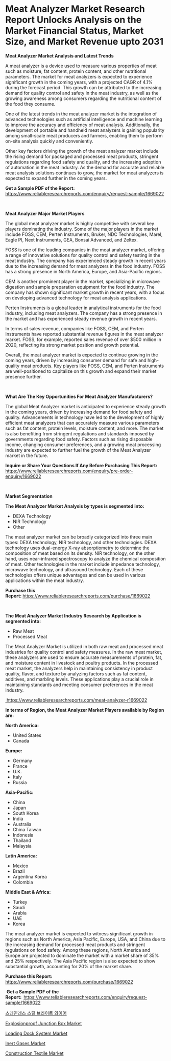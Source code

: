 <p><h1>Meat Analyzer Market Research Report Unlocks Analysis on the Market Financial Status, Market Size, and Market Revenue upto 2031</h1></p><p><strong>Meat Analyzer Market Analysis and Latest Trends</strong></p>
<p><p>A meat analyzer is a device used to measure various properties of meat such as moisture, fat content, protein content, and other nutritional parameters. The market for meat analyzers is expected to experience significant growth in the coming years, with a projected CAGR of 4.1% during the forecast period. This growth can be attributed to the increasing demand for quality control and safety in the meat industry, as well as the growing awareness among consumers regarding the nutritional content of the food they consume.</p><p>One of the latest trends in the meat analyzer market is the integration of advanced technologies such as artificial intelligence and machine learning to improve the accuracy and efficiency of meat analysis. Additionally, the development of portable and handheld meat analyzers is gaining popularity among small-scale meat producers and farmers, enabling them to perform on-site analysis quickly and conveniently.</p><p>Other key factors driving the growth of the meat analyzer market include the rising demand for packaged and processed meat products, stringent regulations regarding food safety and quality, and the increasing adoption of automation in the meat industry. As the demand for accurate and reliable meat analysis solutions continues to grow, the market for meat analyzers is expected to expand further in the coming years.</p></p>
<p><strong>Get a Sample PDF of the Report:&nbsp;</strong> <a href="https://www.reliableresearchreports.com/enquiry/request-sample/1669022">https://www.reliableresearchreports.com/enquiry/request-sample/1669022</a></p>
<p>&nbsp;</p>
<p><strong>Meat Analyzer Major Market Players</strong></p>
<p><p>The global meat analyzer market is highly competitive with several key players dominating the industry. Some of the major players in the market include FOSS, CEM, Perten Instruments, Bruker, NDC Technologies, Marel, Eagle PI, Next Instruments, GEA, Bonsai Advanced, and Zeltex.</p><p>FOSS is one of the leading companies in the meat analyzer market, offering a range of innovative solutions for quality control and safety testing in the meat industry. The company has experienced steady growth in recent years due to the increasing demand for meat analyzers in the food industry. FOSS has a strong presence in North America, Europe, and Asia-Pacific regions.</p><p>CEM is another prominent player in the market, specializing in microwave digestion and sample preparation equipment for the food industry. The company has shown significant market growth in recent years, with a focus on developing advanced technology for meat analysis applications.</p><p>Perten Instruments is a global leader in analytical instruments for the food industry, including meat analyzers. The company has a strong presence in the market and has experienced steady revenue growth in recent years.</p><p>In terms of sales revenue, companies like FOSS, CEM, and Perten Instruments have reported substantial revenue figures in the meat analyzer market. FOSS, for example, reported sales revenue of over $500 million in 2020, reflecting its strong market position and growth potential.</p><p>Overall, the meat analyzer market is expected to continue growing in the coming years, driven by increasing consumer demand for safe and high-quality meat products. Key players like FOSS, CEM, and Perten Instruments are well-positioned to capitalize on this growth and expand their market presence further.</p></p>
<p>&nbsp;</p>
<p><strong>What Are The Key Opportunities For Meat Analyzer Manufacturers?</strong></p>
<p><p>The global Meat Analyzer market is anticipated to experience steady growth in the coming years, driven by increasing demand for food safety and quality. Advancements in technology have led to the development of highly efficient meat analyzers that can accurately measure various parameters such as fat content, protein levels, moisture content, and more. The market is also benefiting from stringent regulations and standards imposed by governments regarding food safety. Factors such as rising disposable income, changing consumer preferences, and a growing meat processing industry are expected to further fuel the growth of the Meat Analyzer market in the future.</p></p>
<p><strong>Inquire or Share Your Questions If Any Before Purchasing This Report:</strong> <a href="https://www.reliableresearchreports.com/enquiry/pre-order-enquiry/1669022">https://www.reliableresearchreports.com/enquiry/pre-order-enquiry/1669022</a></p>
<p>&nbsp;</p>
<p><strong>Market Segmentation</strong></p>
<p><strong>The Meat Analyzer Market Analysis by types is segmented into:</strong></p>
<p><ul><li>DEXA Technology</li><li>NIR Technology</li><li>Other</li></ul></p>
<p><p>The meat analyzer market can be broadly categorized into three main types: DEXA technology, NIR technology, and other technologies. DEXA technology uses dual-energy X-ray absorptiometry to determine the composition of meat based on its density. NIR technology, on the other hand, uses near-infrared spectroscopy to analyze the chemical composition of meat. Other technologies in the market include impedance technology, microwave technology, and ultrasound technology. Each of these technologies offers unique advantages and can be used in various applications within the meat industry.</p></p>
<p><strong>Purchase this Report:&nbsp;</strong><a href="https://www.reliableresearchreports.com/purchase/1669022">https://www.reliableresearchreports.com/purchase/1669022</a></p>
<p>&nbsp;</p>
<p><strong>The Meat Analyzer Market Industry Research by Application is segmented into:</strong></p>
<p><ul><li>Raw Meat</li><li>Processed Meat</li></ul></p>
<p><p>The Meat Analyzer Market is utilized in both raw meat and processed meat industries for quality control and safety measures. In the raw meat market, these analyzers are used to ensure accurate measurements of protein, fat, and moisture content in livestock and poultry products. In the processed meat market, the analyzers help in maintaining consistency in product quality, flavor, and texture by analyzing factors such as fat content, additives, and marbling levels. These applications play a crucial role in maintaining standards and meeting consumer preferences in the meat industry.</p></p>
<p><a href="https://www.reliableresearchreports.com/meat-analyzer-r1669022">&nbsp;https://www.reliableresearchreports.com/meat-analyzer-r1669022</a></p>
<p><strong>In terms of Region, the Meat Analyzer Market Players available by Region are:</strong></p>
<p>
    <p> <strong> North America: </strong>
        <ul>
            <li>United States</li>
            <li>Canada</li>
        </ul>
        </p> 
    <p> <strong> Europe: </strong>
        <ul>
            <li>Germany</li>
            <li>France</li>
            <li>U.K.</li>
            <li>Italy</li>
            <li>Russia</li>
        </ul>
        </p> 
    <p> <strong> Asia-Pacific: </strong>
        <ul>
            <li>China</li>
            <li>Japan</li>
            <li>South Korea</li>
            <li>India</li>
            <li>Australia</li>
            <li>China Taiwan</li>
            <li>Indonesia</li>
            <li>Thailand</li>
            <li>Malaysia</li>
        </ul>
        </p> 
    <p> <strong> Latin America: </strong>
        <ul>
            <li>Mexico</li>
            <li>Brazil</li>
            <li>Argentina Korea</li>
            <li>Colombia</li>
        </ul>
        </p> 
    <p> <strong> Middle East & Africa: </strong>
        <ul>
            <li>Turkey</li>
            <li>Saudi</li>
            <li>Arabia</li>
            <li>UAE</li>
            <li>Korea</li>
        </ul>
    </p>
    </p>
<p><p>The meat analyzer market is expected to witness significant growth in regions such as North America, Asia Pacific, Europe, USA, and China due to the increasing demand for processed meat products and stringent regulations on food safety. Among these regions, North America and Europe are projected to dominate the market with a market share of 35% and 25% respectively. The Asia Pacific region is also expected to show substantial growth, accounting for 20% of the market share.</p></p>
<p><strong>Purchase this Report: </strong><a href="https://www.reliableresearchreports.com/purchase/1669022">https://www.reliableresearchreports.com/purchase/1669022</a></p>
<p>&nbsp;<strong>Get a Sample PDF of the Report:&nbsp;&nbsp;</strong><a href="https://www.reliableresearchreports.com/enquiry/request-sample/1669022">https://www.reliableresearchreports.com/enquiry/request-sample/1669022</a></p>
<p><strong></strong></p>
<p><p><a href="https://github.com/royErdmtyan906778/Market-Research-Report-List-1/blob/main/907057726037.md">스테인레스 스틸 브라이트 와이어</a></p><p><a href="https://github.com/wusalecollins540tpqoz/Market-Research-Report-List-2/blob/main/explosionproof-junction-box-market.md">Explosionproof Junction Box Market</a></p><p><a href="https://github.com/pjcfca/Market-Research-Report-List-2/blob/main/loading-dock-system-market.md">Loading Dock System Market</a></p><p><a href="https://issuu.com/reportprime-2/docs/inert-gases-market-size-2030.pptx">Inert Gases Market</a></p><p><a href="https://issuu.com/reportprime-2/docs/construction-textile-market-size-2030.pptx">Construction Textile Market</a></p></p>